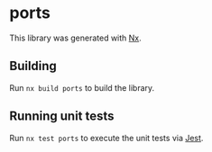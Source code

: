 # ports

This library was generated with [Nx](https://nx.dev).

## Building

Run `nx build ports` to build the library.

## Running unit tests

Run `nx test ports` to execute the unit tests via [Jest](https://jestjs.io).
